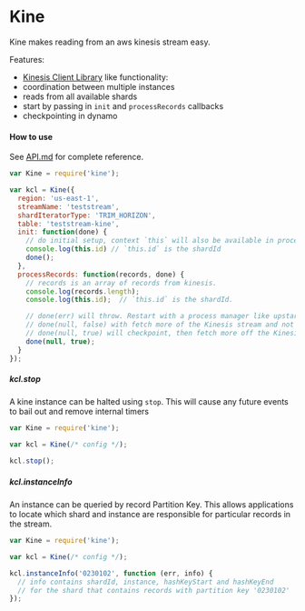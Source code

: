 # Kine

Kine makes reading from an aws kinesis stream easy.

Features:

 - [Kinesis Client Library]() like functionality:
  - coordination between multiple instances
  - reads from all available shards
  - start by passing in `init` and `processRecords` callbacks
  - checkpointing in dynamo


#### How to use

See [API.md](API.md) for complete reference.

```js
var Kine = require('kine');

var kcl = Kine({
  region: 'us-east-1',
  streamName: 'teststream',
  shardIteratorType: 'TRIM_HORIZON',
  table: 'teststream-kine',
  init: function(done) {
    // do initial setup, context `this` will also be available in processRecords
    console.log(this.id) // `this.id` is the shardId
    done();
  },
  processRecords: function(records, done) {
    // records is an array of records from kinesis.
    console.log(records.length);
    console.log(this.id);  // `this.id` is the shardId.

    // done(err) will throw. Restart with a process manager like upstart
    // done(null, false) with fetch more of the Kinesis stream and not checkpoint
    // done(null, true) will checkpoint, then fetch more off the Kinesis stream.
    done(null, true);
  }
});


```

##### kcl.stop

A kine instance can be halted using `stop`. This will cause any future events to bail out and
remove internal timers

```js
var Kine = require('kine');

var kcl = Kine(/* config */);

kcl.stop();
```

##### kcl.instanceInfo

An instance can be queried by record Partition Key. This allows applications to locate which
shard and instance are responsible for particular records in the stream.

```js
var Kine = require('kine');

var kcl = Kine(/* config */);

kcl.instanceInfo('0230102', function (err, info) {
  // info contains shardId, instance, hashKeyStart and hashKeyEnd
  // for the shard that contains records with partition key '0230102'
});
```
